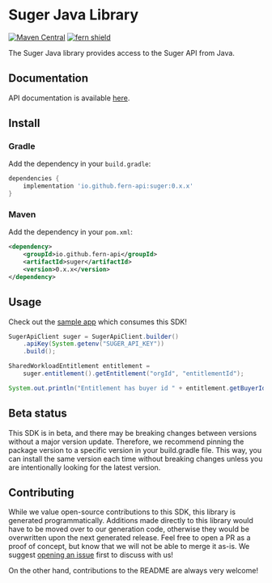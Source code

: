 # Suger Java Library

[![Maven Central](https://img.shields.io/maven-central/v/io.github.fern-api/suger)](https://central.sonatype.dev/artifact/io.github.fern-api/suger/0.0.7/versions) 
[![fern shield](https://img.shields.io/badge/%F0%9F%8C%BF-SDK%20generated%20by%20Fern-brightgreen)](https://github.com/fern-api/fern)

The Suger Java library provides access to the Suger API from Java.

## Documentation

API documentation is available [here](https://apidoc.suger.io/).

## Install

### Gradle

Add the dependency in your `build.gradle`:

```groovy
dependencies {
    implementation 'io.github.fern-api:suger:0.x.x'
}
```

### Maven

Add the dependency in your `pom.xml`:

```xml
<dependency>
    <groupId>io.github.fern-api</groupId>
    <artifactId>suger</artifactId>
    <version>0.x.x</version>
</dependency>
```

## Usage

Check out the [sample app](sample-app/src/main/java/sample/App.java) which consumes this SDK!

```java
SugerApiClient suger = SugerApiClient.builder()
    .apiKey(System.getenv("SUGER_API_KEY"))
    .build();

SharedWorkloadEntitlement entitlement =
    suger.entitlement().getEntitlement("orgId", "entitlementId");

System.out.println("Entitlement has buyer id " + entitlement.getBuyerId());
```

## Beta status

This SDK is in beta, and there may be breaking changes between versions without a major version update. Therefore, we recommend pinning the package version to a specific version in your build.gradle file. This way, you can install the same version each time without breaking changes unless you are intentionally looking for the latest version.

## Contributing

While we value open-source contributions to this SDK, this library is generated programmatically. Additions made directly to this library would have to be moved over to our generation code, otherwise they would be overwritten upon the next generated release. Feel free to open a PR as a proof of concept, but know that we will not be able to merge it as-is. We suggest [opening an issue](https://github.com/fern-suger/suger-java/issues) first to discuss with us!

On the other hand, contributions to the README are always very welcome!

